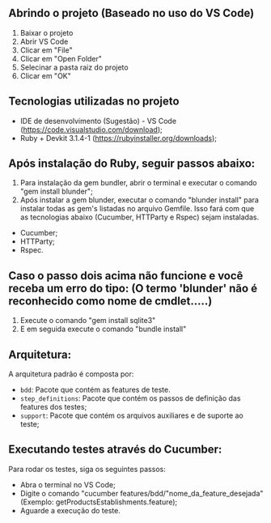 ## Abrindo o projeto (Baseado no uso do VS Code)

1. Baixar o projeto
2. Abrir VS Code 
3. Clicar em "File"
4. Clicar em "Open Folder"
5. Selecinar a pasta raiz do projeto
6. Clicar em "OK"

## Tecnologias utilizadas no projeto

- IDE de desenvolvimento (Sugestão) - VS Code (https://code.visualstudio.com/download);
- Ruby + Devkit 3.1.4-1 (https://rubyinstaller.org/downloads);

## Após instalação do Ruby, seguir passos abaixo: 
1. Para instalação da gem bundler, abrir o terminal e executar o comando "gem install blunder"; 
2. Após instalar a gem blunder, executar o comando "blunder install" para instalar todas as gem's listadas no arquivo Gemfile. Isso fará com que as tecnologias abaixo (Cucumber, HTTParty e Rspec) sejam instaladas.
   
- Cucumber;
- HTTParty;
- Rspec.

## Caso o passo dois acima não funcione e você receba um erro do tipo: (O termo 'blunder' não é reconhecido como nome de cmdlet.....)
1. Execute o comando "gem install sqlite3"
2. E em seguida execute o comando "bundle install"

## Arquitetura:

A arquitetura padrão é composta por:
 
- `bdd`: Pacote que contém as features de teste.
- `step_definitions`: Pacote que contém os passos de definição das features dos testes;
- `support`: Pacote que contém os arquivos auxiliares e de suporte ao teste;


## Executando testes através do Cucumber:
Para rodar os testes, siga os seguintes passos:
- Abra o terminal no VS Code;
- Digite o comando "cucumber features/bdd/"nome_da_feature_desejada" (Exemplo: getProductsEstablishments.feature);
- Aguarde a execução do teste.
